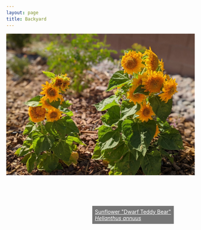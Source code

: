 ```yaml
---
layout: page
title: Backyard
---
```

<div style="position: relative;">
<img src='sunflowers.jpg'>

<a style=" padding: 0.5em; color: white; position: absolute; left:230px; top:460px; background-color: #00000088" href="https://en.wikipedia.org/wiki/Common_sunflower">
Sunflower "Dwarf Teddy Bear"<br>
<i>Helianthus annuus</i>
</a>
